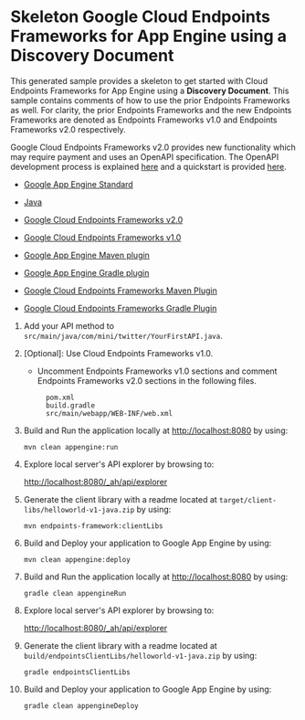 # Skeleton Google Cloud Endpoints Frameworks for App Engine using a Discovery Document

This generated sample provides a skeleton to get started with Cloud Endpoints
Frameworks for App Engine using a **Discovery Document**. This sample contains
comments of how to use the prior Endpoints Frameworks as well. For clarity, the
prior Endpoints Frameworks and the new Endpoints Frameworks are denoted as
Endpoints Frameworks v1.0 and Endpoints Frameworks v2.0 respectively.

Google Cloud Endpoints Frameworks v2.0 provides new functionality which may
require payment and uses an OpenAPI specification. The OpenAPI development
process is explained [here][8] and a quickstart is provided [here][9].

- [Google App Engine Standard][1]

- [Java][2]

- [Google Cloud Endpoints Frameworks v2.0][8]
- [Google Cloud Endpoints Frameworks v1.0][3]

- [Google App Engine Maven plugin][14]
- [Google App Engine Gradle plugin][15]

- [Google Cloud Endpoints Frameworks Maven Plugin][10]
- [Google Cloud Endpoints Frameworks Gradle Plugin][11]


1. Add your API method to `src/main/java/com/mini/twitter/YourFirstAPI.java`.

1. [Optional]: Use Cloud Endpoints Frameworks v1.0.

    - Uncomment Endpoints Frameworks v1.0 sections and comment
      Endpoints Frameworks v2.0 sections in the following files.

      ```
        pom.xml
        build.gradle
        src/main/webapp/WEB-INF/web.xml
      ```



1. Build and Run the application locally at [http://localhost:8080][5] by using:

    `mvn clean appengine:run`

1. Explore local server's API explorer by browsing to:

    [http://localhost:8080/_ah/api/explorer][13]

1. Generate the client library with a readme located at `target/client-libs/helloworld-v1-java.zip`
   by using:

    `mvn endpoints-framework:clientLibs`

1. Build and Deploy your application to Google App Engine by using:

    `mvn clean appengine:deploy`


1. Build and Run the application locally at [http://localhost:8080][5] by using:

    `gradle clean appengineRun`

1. Explore local server's API explorer by browsing to:

    [http://localhost:8080/_ah/api/explorer][13]

1. Generate the client library with a readme located at
   `build/endpointsClientLibs/helloworld-v1-java.zip` by using:

    `gradle endpointsClientLibs`

1. Build and Deploy your application to Google App Engine by using:

    `gradle clean appengineDeploy`

[1]: https://cloud.google.com/appengine/docs/java/
[2]: http://java.com/en/
[3]: https://cloud.google.com/endpoints/docs/frameworks/legacy/v1/java
[4]: https://cloud.google.com/appengine/docs/java/tools/maven
[5]: http://localhost:8080/
[6]: https://console.developers.google.com/project/_/apiui/credential
[7]: https://cloud.google.com/endpoints/docs/frameworks/legacy/v1/java/migrating
[8]: https://cloud.google.com/endpoints/docs/frameworks/java/about-cloud-endpoints-frameworks
[9]: https://cloud.google.com/endpoints/docs/frameworks/java/quickstart-frameworks-java
[10]: https://github.com/GoogleCloudPlatform/endpoints-framework-maven-plugin
[11]: https://github.com/GoogleCloudPlatform/endpoints-framework-gradle-plugin
[12]: https://cloud.google.com/endpoints/docs/authenticating-users-frameworks
[13]: http://localhost:8080/_ah_api/explorer
[14]: https://github.com/GoogleCloudPlatform/app-maven-plugin
[15]: https://github.com/GoogleCloudPlatform/app-gradle-plugin
